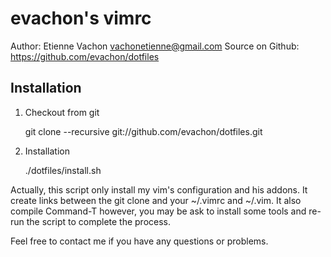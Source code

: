 evachon's vimrc
===============
Author: Etienne Vachon <vachonetienne@gmail.com>
Source on Github: https://github.com/evachon/dotfiles

Installation
------------

  1. Checkout from git

        git clone --recursive git://github.com/evachon/dotfiles.git

  2. Installation

        ./dotfiles/install.sh

Actually, this script only install my vim's configuration and his addons. It create links between the git clone and your ~/.vimrc and ~/.vim. It also compile Command-T however, you may be ask to install some tools and re-run the script to complete the process.

Feel free to contact me if you have any questions or problems.

